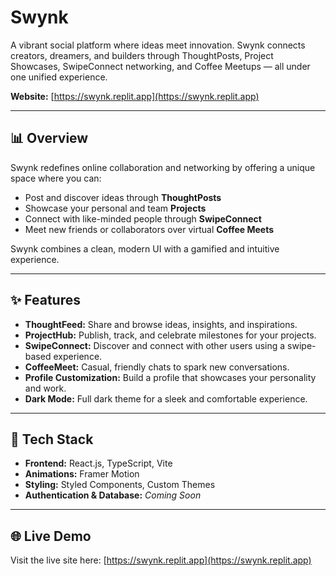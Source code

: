 # Swynk

A vibrant social platform where ideas meet innovation. Swynk connects creators, dreamers, and builders through ThoughtPosts, Project Showcases, SwipeConnect networking, and Coffee Meetups — all under one unified experience.

**Website:** [https://swynk.replit.app](https://swynk.replit.app)

---

## 📊 Overview

Swynk redefines online collaboration and networking by offering a unique space where you can:

- Post and discover ideas through **ThoughtPosts**
- Showcase your personal and team **Projects**
- Connect with like-minded people through **SwipeConnect**
- Meet new friends or collaborators over virtual **Coffee Meets**

Swynk combines a clean, modern UI with a gamified and intuitive experience.

---

## ✨ Features

- **ThoughtFeed:** Share and browse ideas, insights, and inspirations.
- **ProjectHub:** Publish, track, and celebrate milestones for your projects.
- **SwipeConnect:** Discover and connect with other users using a swipe-based experience.
- **CoffeeMeet:** Casual, friendly chats to spark new conversations.
- **Profile Customization:** Build a profile that showcases your personality and work.
- **Dark Mode:** Full dark theme for a sleek and comfortable experience.

---

## 🚀 Tech Stack

- **Frontend:** React.js, TypeScript, Vite
- **Animations:** Framer Motion
- **Styling:** Styled Components, Custom Themes
- **Authentication & Database:** *Coming Soon*

---

## 🌐 Live Demo

Visit the live site here: [https://swynk.replit.app](https://swynk.replit.app)
